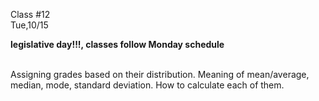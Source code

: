 <div class="lecture1">

<div class="column_date">
<p markdown="block">

Class #12 <br>
Tue,10/15

</p>
</div>
<div class="column_materials">
<p markdown="block">

<b>legislative day!!!, classes follow Monday schedule</b><br/><br/>

Assigning grades based on their distribution. Meaning of mean/average,
median, mode, standard deviation. How to calculate each of them.  

</p>
</div>

<div class="column_assign">
<p markdown="block">



</p>
</div>

</div>
